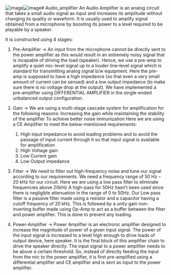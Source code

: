 ![image](https://github.com/himani2853/Audio_amplifier/assets/117065953/5ead83b2-4861-4e9f-bc52-a40f3bbe4973)![image](https://github.com/himani2853/Audio_amplifier/assets/117065953/ad315118-fd5f-49c3-9ae6-93fa3676ca0d)# Audio_amplifier
An Audio Amplifier is an analog circuit that takes a small audio signal as input and increases its amplitude without changing its quality or waveform. It is usually used to amplify signal obtained from a microphone by boosting its power to a level required to be playable by a speaker.

It is constructed using 4 stages:
1) Pre-Amplifier -> An input from the microphone cannot be directly sent to the power amplifier as this would result in an extremely noisy signal that is incapable of driving the load (speaker). Hence, we use a pre-amp to amplify a quiet mic-level signal up to a louder line–level signal which is standard for transmitting analog signal b/w equipment. Here the pre-amp is supposed to have a high impedance (so that even a very small amount of current can be sensed) and a low output impedance (to make sure there is no voltage drop at the output).
We have implemented a pre-amplifier using DIFFERENTIAL AMPLIFIER in the single-ended unbalanced output configuration.

2) Gain -> We are using a multi-stage cascade system for amplification for the following reasons:
Increasing the gain while maintaining the stability of the amplifier
To achieve better noise immunization
Here we are using a CE Amplifier to meet the below-mentioned requirements:
	1) High input impedance to avoid loading problems and to avoid the passage of input 
	current through it so that input signal is available for amplification
	2) High Voltage gain
	3) Low Current gain
	4) Low Output impedance

3) Filter -> We need to filter out high-frequency noise and tune our signal according to our requirements. We need a frequency range of 50 Hz – 20 kHz for our circuit.
Here we are using a low pass filter to eliminate frequencies above 20kHz 
 A high-pass for 50Hz hasn’t been used since there is negligible attenuation in the range of 0 to 50Hz.
Our Low pass filter is a passive filter made using a resistor and a capacitor having a cutoff frequency of 20 kHz.
This is followed by a unity gain non-inverting buffer made using Op-Amp to act as a buffer between the filter and power amplifier. This is done to prevent any loading. 



4) Power-Amplifier -> Power Amplifier is an electronic amplifier designed to increase the magnitude of power of a given input signal. 
The power of the input signal is increased to a level high enough to drive loads of output device, here speaker. It is the final block of this amplifier chain to drive the speaker directly. 
The input signal to a power amplifier needs to be above a certain threshold. So, instead of directly feeding the input from the mic to the power amplifier, it is first pre-amplified using a differential amplifier and CE amplifier and is sent as input to the power amplifier. 





